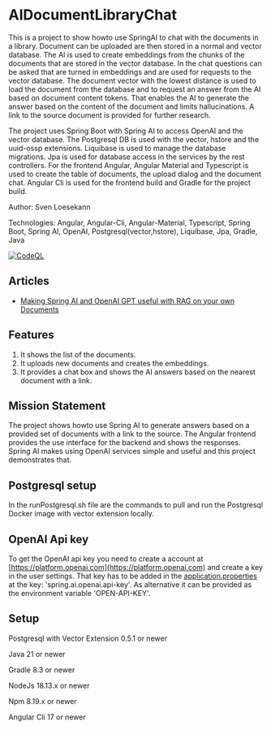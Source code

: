 # AIDocumentLibraryChat
This is a project to show howto use SpringAI to chat with the documents in a library. Document can be uploaded are then stored in a normal and vector database. The AI is used to create embeddings from the chunks of the documents that are stored in the vector database. In the chat questions can be asked that are turned in embeddings and are used for requests to the vector database. The document vector with the lowest distance is used to load the document from the database and to request an answer from the AI based on document content tokens. That enables the AI to generate the answer based on the content of the document and limits hallucinations. A link to the source document is provided for further research.

The project uses Spring Boot with Spring AI to access OpenAI and the vector database. The Postgresql DB is used with the vector, hstore and the uuid-ossp extensions. Liquibase is used to manage the database migrations. Jpa is used for database access in the services by the rest controllers. For the frontend Angular, Angular Material and Typescript is used to create the table of documents, the upload dialog and the document chat. Angular Cli is used for the frontend build and Gradle for the project build.

Author: Sven Loesekann

Technologies: Angular, Angular-Cli, Angular-Material, Typescript, Spring Boot, Spring AI, OpenAI, Postgresql(vector,hstore), Liquibase, Jpa, Gradle, Java

[![CodeQL](https://github.com/Angular2Guy/AIDocumentLibraryChat/actions/workflows/codeql.yml/badge.svg)](https://github.com/Angular2Guy/AIDocumentLibraryChat/actions/workflows/codeql.yml)

## Articles
* [Making Spring AI and OpenAI GPT useful with RAG on your own Documents](https://angular2guy.wordpress.com/2023/11/19/making-spring-ai-and-openai-gpt-useful-with-rag-on-your-own-documents/)

## Features
1. It shows the list of the documents.
2. It uploads new documents and creates the embeddings.
3. It provides a chat box and shows the AI answers based on the nearest document with a link.

## Mission Statement
The project shows howto use Spring AI to generate answers based on a provided set of documents with a link to the source. The Angular frontend provides the use interface for the backend and shows the responses. Spring AI makes using OpenAI services simple and useful and this project demonstrates that. 

## Postgresql setup
In the runPostgresql.sh file are the commands to pull and run the Postgresql Docker image with vector extension locally. 

## OpenAI Api key
To get the OpenAI api key you need to create a account at [https://platform.openai.com](https://platform.openai.com) and create a key in the user settings. That key has to be added in the [application.properties](https://github.com/Angular2Guy/AIDocumentLibraryChat/blob/master/backend/src/main/resources/application.properties) at the key: 'spring.ai.openai.api-key'.
As alternative it can be provided as the environment variable 'OPEN-API-KEY'.

## Setup
Postgresql with Vector Extension 0.5.1 or newer

Java 21 or newer

Gradle 8.3 or newer

NodeJs 18.13.x or newer

Npm 8.19.x or newer

Angular Cli 17 or newer